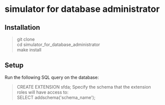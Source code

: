 # simulator for database administrator
## Installation
> git clone  
> cd simulator_for_database_administrator  
> make install  
## Setup
Run the following SQL query on the database:  
> CREATE EXTENSION sfda;
Specify the schema that the extension roles will have access to:  
> SELECT addschema('schema_name');  
> 
